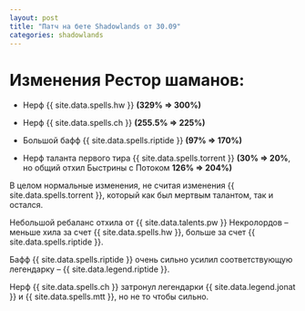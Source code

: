 ```yaml
---	
layout: post	
title: "Патч на бете Shadowlands от 30.09"	
categories: shadowlands 	
---	
```

# Изменения Рестор шаманов:	

* Нерф {{ site.data.spells.hw }} **(329% => 300%)** 

* Нерф {{ site.data.spells.ch }} **(255.5% => 225%)**  	

* Большой бафф {{ site.data.spells.riptide }} **(97% => 170%)**  	

* Нерф таланта первого тира {{ site.data.spells.torrent }} **(30% => 20%**, но общий отхил Быстрины с Потоком **126% => 204%)**	

<!--more-->

В целом нормальные изменения, не считая изменения {{ site.data.spells.torrent }}, который как был мертвым талантом, так и остался.	

Небольшой ребаланс отхила от {{ site.data.talents.pw }} Некролордов – меньше хила за счет {{ site.data.spells.hw }}, больше за счет {{ site.data.spells.riptide }}.	

Бафф {{ site.data.spells.riptide }} очень сильно усилил соответствующую легендарку – {{ site.data.legend.riptide }}.

Нерф {{ site.data.spells.ch }} затронул легендарки {{ site.data.legend.jonat }} и {{ site.data.spells.mtt }}, но не то чтобы сильно.	

